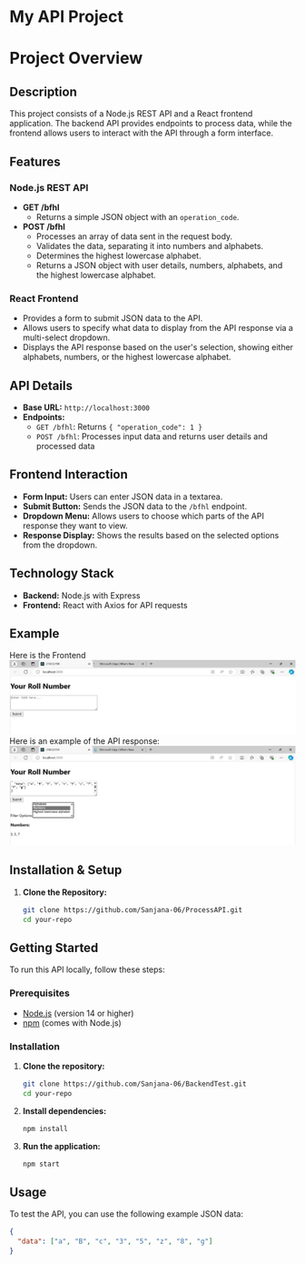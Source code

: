 # My API Project

# Project Overview

## Description

This project consists of a Node.js REST API and a React frontend application. The backend API provides endpoints to process data, while the frontend allows users to interact with the API through a form interface.

## Features

### Node.js REST API

- **GET /bfhl**
  - Returns a simple JSON object with an `operation_code`.
- **POST /bfhl**
  - Processes an array of data sent in the request body.
  - Validates the data, separating it into numbers and alphabets.
  - Determines the highest lowercase alphabet.
  - Returns a JSON object with user details, numbers, alphabets, and the highest lowercase alphabet.

### React Frontend

- Provides a form to submit JSON data to the API.
- Allows users to specify what data to display from the API response via a multi-select dropdown.
- Displays the API response based on the user's selection, showing either alphabets, numbers, or the highest lowercase alphabet.

## API Details

- **Base URL:** `http://localhost:3000`
- **Endpoints:**
  - `GET /bfhl`: Returns `{ "operation_code": 1 }`
  - `POST /bfhl`: Processes input data and returns user details and processed data

## Frontend Interaction

- **Form Input:** Users can enter JSON data in a textarea.
- **Submit Button:** Sends the JSON data to the `/bfhl` endpoint.
- **Dropdown Menu:** Allows users to choose which parts of the API response they want to view.
- **Response Display:** Shows the results based on the selected options from the dropdown.

## Technology Stack

- **Backend:** Node.js with Express
- **Frontend:** React with Axios for API requests




## Example

Here is the Frontend 
![Frontend](Frontend.jpg)
Here is an example of the API response:
![Example](Example.jpg)

## Installation & Setup

1. **Clone the Repository:**
   ```bash
   git clone https://github.com/Sanjana-06/ProcessAPI.git
   cd your-repo

## Getting Started

To run this API locally, follow these steps:

### Prerequisites

- [Node.js](https://nodejs.org/) (version 14 or higher)
- [npm](https://www.npmjs.com/) (comes with Node.js)

### Installation

1. **Clone the repository:**

   ```bash
   git clone https://github.com/Sanjana-06/BackendTest.git
   cd your-repo
   ```
2. **Install dependencies:**

    ```bash
    npm install
    ```
3. **Run the application:**

    ```bash
    npm start
    ```
## Usage

To test the API, you can use the following example JSON data:

```json
{
  "data": ["a", "B", "c", "3", "5", "z", "8", "g"]
}
```
